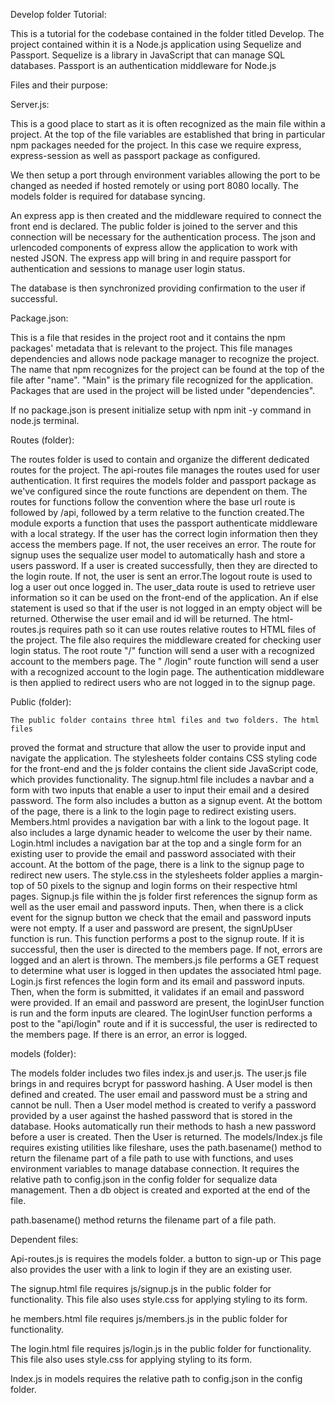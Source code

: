 Develop folder Tutorial:

This is a tutorial for the codebase contained in the folder titled Develop. The project contained within it is a Node.js application using Sequelize and Passport. Sequelize is a library in JavaScript that can manage SQL databases.
Passport is an authentication middleware for Node.js

 Files and their purpose:

Server.js:

This is a good place to start as it is often recognized as the main file within a project. At the top of the file variables are established that bring in particular npm packages needed for the project. In this case we require express, express-session as well as passport package as configured.

We then setup a port through environment variables allowing the port to be changed as needed if hosted remotely or using port 8080 locally. The models folder is required for database syncing.

An express app is then created and the middleware required to connect the front end is declared. The public folder is joined to the server and this connection will be necessary for the authentication process. The json and urlencoded components of express allow the application to work with nested JSON. The express app will bring in and require passport for authentication and sessions to manage user login status.

The database is then synchronized providing confirmation to the user if successful.

Package.json:

This is a file that resides in the project root and it contains the npm packages' metadata that is relevant to the project. This file manages dependencies and allows node package manager to recognize the project. The name that npm recognizes for the project can be found at the top of the file after "name". "Main" is the primary file recognized for the application. Packages that are used in the project will be listed under "dependencies".

If no package.json is present initialize setup with npm init -y command in node.js terminal. 

Routes (folder):

The routes folder is used to contain and organize the different dedicated routes for the project. 
	The api-routes file manages the routes used for user authentication. It
first requires the models folder and passport package as we've configured since the route functions are dependent on them. The routes for functions follow the convention where the base url route is followed by /api, followed by a term relative to the function created.The module exports a function that uses the passport authenticate middleware with a local strategy. If the user has the correct login information then they access the members page. If not, the user receives an error. The route for signup uses the sequalize user model to automatically hash and store a users password. If a user is created successfully, then they are directed to the login route. If not, the user is sent an error.The logout route is used to log a user out once logged in. The user_data route is used to retrieve user information so it can be used on the front-end of the application. An if else statement is used so that if the user is not logged in an empty object will be returned. Otherwise the user email and id will be returned.
	The html-routes.js requires path so it can use routes relative routes to
HTML files of the project. The file also requires the middleware created for checking user login status. The root route "/" function will send a user with a recognized account to the members page. The " /login" route function will send a user with a recognized account to the login page. The authentication middleware is then applied to redirect users who are not logged in to the signup page.

Public (folder):

	The public folder contains three html files and two folders. The html files
proved the format and structure that allow the user to provide input and navigate the application. The stylesheets folder contains CSS styling code for the front-end and the js folder contains the client side JavaScript code, which provides functionality.
	The signup.html file includes a navbar and a form with two inputs that
enable a user to input their email and a desired password. The form also includes a button as a signup event. At the bottom of the page, there is a link to the login page to redirect existing users. Members.html provides a navigation bar with a link to the logout page. It also includes a large dynamic header to welcome the user by their name. Login.html includes a navigation bar at the top and a single form for an existing user to provide the email and password associated with their account. At the bottom of the page, there is a link to the signup page to redirect new users.
	The style.css in the stylesheets folder applies a margin-top of 50 pixels to
the signup and login forms on their respective html pages.
	Signup.js file within the js folder first references the signup form as well as
the user email and password inputs. Then, when there is a click event for the signup button we check that the email and password inputs were not empty. If a user and password are present, the signUpUser function is run. This function performs a post to the signup route. If it is successful, then the user is directed to the members page. If not, errors are logged and an alert is thrown. The members.js file performs a GET request to determine what user is logged in then updates the associated html page. Login.js first refences the login form and its email and password inputs. Then, when the form is submitted, it validates if an email and password were provided. If an email and password are present, the loginUser function is run and the form inputs are cleared. The loginUser function performs a post to the "api/login" route and if it is successful, the user is redirected to the members page. If there is an error, an error is logged.

models (folder):

The models folder includes two files index.js and user.js. The user.js file brings in and requires bcrypt for password hashing. A User model is then defined and created. The user email and password must be a string and cannot be null. Then a User model method  is created to verify a password provided by a user against the hashed password that is stored in the database. Hooks automatically run their methods to hash a new password before a user is created. Then the User is returned. The models/Index.js file requires existing utilities like fileshare, uses the path.basename() method to return the filename part of a file path to use with functions, and uses environment variables to manage database connection.  It requires the relative path to config.json in the config folder for sequalize data management. Then a db object is created and exported at the end of the file.
 

path.basename() method returns the filename part of a file path.

Dependent files:

Api-routes.js is requires the models folder. a button to sign-up or This page also provides the user with a link to login if they are an existing user.
	
The signup.html file requires js/signup.js in the public folder for functionality. This file also uses style.css for applying styling to its form.
	
he members.html file requires js/members.js in the public folder for functionality.
	
The login.html file requires js/login.js in the public folder for functionality. This file also uses style.css for applying styling to its form.
	
Index.js in models requires the relative path to config.json in the config folder.